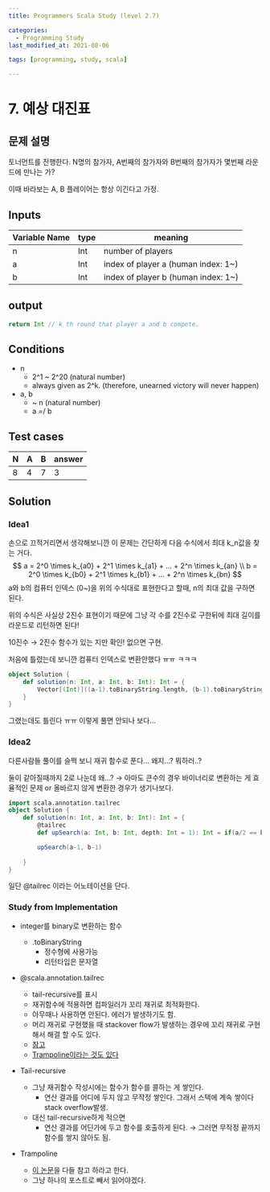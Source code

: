 ```yaml
---
title: Programmers Scala Study (level 2.7)

categories:
  - Programming Study
last_modified_at: 2021-08-06

tags: [programming, study, scala]

---
```


# 7. 예상 대진표

## 문제 설명

토너먼트를 진행한다. N명의 참가자, A번째의 참가자와 B번째의 참가자가 몇번째 라운드에 만나는 가?

이때 바라보는 A, B 플레이어는 항상 이긴다고 가정.

## Inputs

| Variable Name | type | meaning                             |
| ------------- | ---- | ----------------------------------- |
| n             | Int  | number of players                   |
| a             | Int  | index of player a (human index: 1~) |
| b             | Int  | index of player b (human index: 1~) |

## output

~~~scala
return Int // k th round that player a and b compete.
~~~

## Conditions

* n
  * 2^1 ~ 2^20 (natural number)
  * always given as 2^k. (therefore, unearned victory will never happen)
* a, b
  * ~ n (natural number)
  * a =/ b

## Test cases

| N    | A    | B    | answer |
| ---- | ---- | ---- | ------ |
| 8    | 4    | 7    | 3      |

## Solution

### Idea1

손으로 끄적거리면서 생각해보니깐 이 문제는 간단하게 다음 수식에서 최대 k_n값을 찾는 거다.
$$
a = 2^0 \times k_{a0} + 2^1 \times k_{a1} + ... + 2^n \times k_{an} \\
b = 2^0 \times k_{b0} + 2^1 \times k_{b1} + ... + 2^n \times k_{bn}
$$
a와 b의 컴퓨터 인덱스 (0~)을 위의 수식대로 표현한다고 할때, n의 최대 값을 구하면 된다.

위의 수식은 사실상 2진수 표현이기 때문에 그냥 각 수를 2진수로 구한뒤에 최대 길이를 라운드로 리턴하면 된다!

10진수 → 2진수 함수가 있는 지만 확인! 없으면 구현.

처음에 틀렸는데 보니깐 컴퓨터 인덱스로 변환안했다 ㅠㅠ ㅋㅋㅋ

~~~scala
object Solution {
    def solution(n: Int, a: Int, b: Int): Int = {
        Vector[(Int)]((a-1).toBinaryString.length, (b-1).toBinaryString.length).max
    }
}
~~~

그랬는데도 틀린다 ㅠㅠ 이렇게 풀면 안되나 보다...

### Idea2

다른사람들 풀이를 슬쩍 보니 재귀 함수로 푼다... 왜지...? 뭐하러..?

둘이 같아질때까지 2로 나눈데 왜...? → 아마도 큰수의 경우 바이너리로 변환하는 게 효율적인 문제 or 올바르지 않게 변환한 경우가 생기나보다.

~~~scala
import scala.annotation.tailrec
object Solution {
    def solution(n: Int, a: Int, b: Int): Int = {
        @tailrec
        def upSearch(a: Int, b: Int, depth: Int = 1): Int = if(a/2 == b/2) depth else upSearch(a/2, b/2, depth+1)

        upSearch(a-1, b-1)
      
    }
}
~~~

일단 @tailrec 이라는 어노테이션을 단다.

### Study from Implementation

- integer를 binary로 변환하는 함수
  - .toBinaryString
    - 정수형에 사용가능
    - 리턴타입은 문자열
- @scala.annotation.tailrec
  - tail-recursive를 표시
  - 재귀함수에 적용하면 컴파일러가 꼬리 재귀로 최적화한다.
  - 아무때나 사용하면 안된다. 에러가 발생하기도 함.
  - 머리 재귀로 구현했을 때 stackover flow가 발생하는 경우에 꼬리 재귀로 구현해서 해결 할 수도 있다.
  - [참고](https://knight76.tistory.com/entry/scala-%EA%BC%AC%EB%A6%AC-%EC%9E%AC%EA%B7%80tail-recursion%EC%99%80-tailrec)
  - [Trampoline이라는 것도 있다](https://www.secmem.org/blog/2020/04/22/tail-recursion-and-trampoline-in-scala/)
- Tail-recursive
  - 그냥 재귀함수 작성시에는 함수가 함수를 콜하는 게 쌓인다.
    - 연산 결과를 어디에 두지 않고 무작정 쌓인다. 그래서 스택에 계속 쌓이다 stack overflow발생.
  - 대신 tail-recursive하게 적으면
    - 연산 결과를 어딘가에 두고 함수를 호출하게 된다. → 그러면 무작정 끝까지 함수를 쌓지 않아도 됨.

- Trampoline
  - [이 논문](http://blog.higher-order.com/assets/trampolines.pdf)을 다들 참고 하라고 한다.
  - 그냥 하나의 포스트로 빼서 읽어야겠다.

